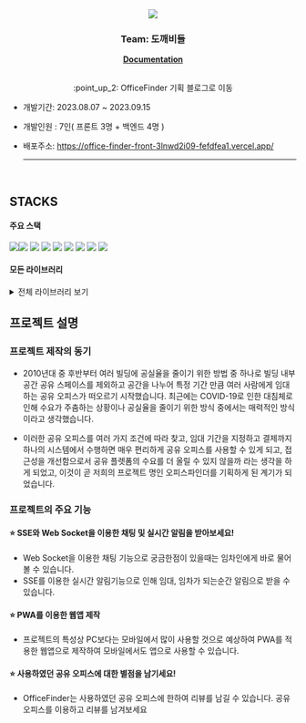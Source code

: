
<div align="center">
   <img src="https://github.com/fefdfea1/officeFinder_Front/assets/46808357/111bffea-89e6-4b5c-8dbd-2c26088d774b" />
   <br>

### Team: 도깨비들

   </div>
   <div align="center"><a href="https://www.notion.so/Pre-5cd11aff61c84b579a53126522e2a6d4" style="font-weight:bold;">Documentation</a>
   </div>
   <br>
   <p align="center">:point_up_2: OfficeFinder 기획 블로그로 이동 
   </p>

- 개발기간: 2023.08.07 ~ 2023.09.15
- 개발인원 : 7인( 프론트 3명 + 백엔드 4명 )
- 배포주소: https://office-finder-front-3lnwd2i09-fefdfea1.vercel.app/

   <hr  style="color:#9999;">
   <br>

## STACKS

#### 주요 스택

   <img src="https://img.shields.io/badge/react-61DAFB?style=for-the-badge&logo=react&logoColor=black"><img src="https://img.shields.io/badge/github-181717?style=for-the-badge&logo=github&logoColor=white">
   <img src="https://img.shields.io/badge/git-F05032?style=for-the-badge&logo=git&logoColor=white">
   <img src="https://img.shields.io/badge/tailwind-06B6D4?style=for-the-badge&logo=tailwindcss&logoColor=white">
   <img src="https://img.shields.io/badge/typescript-3178C6?style=for-the-badge&logo=typescript&logoColor=white">
   <img src="https://img.shields.io/badge/reactquery-FF4154?style=for-the-badge&logo=reactquery&logoColor=white">
   <img src="https://img.shields.io/badge/vite-646CFF?style=for-the-badge&logo=vite&logoColor=white">
   <img src="https://img.shields.io/badge/daisyui-5A0EF8?style=for-the-badge&logo=daisyui&logoColor=white">
   <img src="https://img.shields.io/badge/axios-5A29E4?style=for-the-badge&logo&logoColor=white">

#### 모든 라이브러리

   <details>
   <summary>전체 라이브러리 보기</summary>
      <ul>
         <li>chart.js: 차트 생성 라이브러리</li>
         <li>daisyui: Bootstrep과 같은 css 라이브러리</li>
         <li>date-fns: 생성한 날짜를 다른 형식으로 포멧하기위한 라이브러리</li>
         <li>event-source-polyfill: IE또한 지원하는 SSE 연결 라이브러리</li>
         <li>postcss: css의 호환성을 챙길 수 있는 라이브러리</li>
         <li>react-cookie: 리엑트에서 쿠키를 사용하기 위한 라이브러리</li>
         <li>react-daum-postcode: 간편하게 daum 우편번호 검색 서비스를 이용 할 수 있도록 해주는 라이브러리</li>
         <li>react-day-picker: 리엑트에서 캘린더를 쉽게 구현하게 해주는 라이브러리</li>
         <li>react-query: fetching, caching, 서버 데이터와의 동기화를 지원해주는 라이브러리</li>
         <li>react-icons: 리엑트에서 다양한 아이콘을 사용 할 수 있도록 지원하는 라이브러리</li>
         <li>react-slick: 리엑트에서 carousel을 간단하게 구현할 수 있도록 해주는 라이브러리</li>
         <li>react-router-dom: 리엑트의 라우팅 처리를 간단하게 해주는 라이브러리</li>
         <li>sockjs-client: websocket과 비슷하지만 전반적인 성능 상승, 크로스 브라우징을 지원하는 라이브러리</li>
         <li>stompjs: sockjs-client와 함께 사용되는 라이브러리로 구독, 메세지 전송, 연결등에 사용되는 라이브러리</li>
         <li>vite-plugin-html: vite 환경 index.html에서 환경변수를 사용하기 위한 라이브러리</li>
         <li>eslint: 코딩컨벤션을 일정하게 맞추기 위한 라이브러리</li>
         <li>prettier: 텍스트 작성의 통일성을 위한 라이브러리</li>
         <li>typescript: 추후 생길 수 있는 타입에 관한 오류를 개발단계에서 방지 할 수 있는 라이브러리</li>
      </ul>
   </details>

## 프로젝트 설명

### 프로젝트 제작의 동기

- 2010년대 중 후반부터 여러 빌딩에 공실율을 줄이기 위한 방법 중 하나로 빌딩 내부 공간 공유 스페이스를 제외하고 공간을 나누어 특정 기간 만큼 여러 사람에게 임대하는 공유 오피스가 떠오르기 시작했습니다. 최근에는 COVID-19로 인한 대침체로 인해 수요가 주춤하는 상황이나 공실율을 줄이기 위한 방식 중에서는 매력적인 방식이라고 생각했습니다.

- 이러한 공유 오피스를 여러 가지 조건에 따라 찾고, 임대 기간을 지정하고 결제까지 하나의 시스템에서 수행하면 매우 편리하게 공유 오피스를 사용할 수 있게 되고, 접근성을 개선함으로서 공유 플렛폼의 수요를 더 올릴 수 있지 않을까 라는 생각을 하게 되었고, 이것이 곧 저희의 프로젝트 명인 오피스파인더를 기획하게 된 계기가 되었습니다.

### 프로젝트의 주요 기능

#### :star: SSE와 Web Socket을 이용한 채팅 및 실시간 알림을 받아보세요!

- Web Socket을 이용한 채팅 기능으로 궁금한점이 있을때는 임차인에게 바로 물어볼 수 있습니다.
- SSE를 이용한 실시간 알림기능으로 인해 임대, 임차가 되는순간 알림으로 받을 수 있습니다.

#### :star: PWA를 이용한 웹앱 제작

- 프로젝트의 특성상 PC보다는 모바일에서 많이 사용할 것으로 예상하여 PWA를 적용한 웹앱으로 제작하여 모바일에서도 앱으로 사용할 수 있습니다.

#### :star: 사용하였던 공유 오피스에 대한 별점을 남기세요!

- OfficeFinder는 사용하였던 공유 오피스에 한하여 리뷰를 남길 수 있습니다. 공유 오피스를 이용하고 리뷰를 남겨보세요
